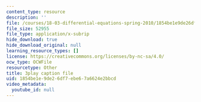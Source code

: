 ```yaml
---
content_type: resource
description: ''
file: /courses/18-03-differential-equations-spring-2010/1854be1e9de26df7ebe67a6624e2bbcd_2SuTN8rpe4I.srt
file_size: 52955
file_type: application/x-subrip
hide_download: true
hide_download_original: null
learning_resource_types: []
license: https://creativecommons.org/licenses/by-nc-sa/4.0/
ocw_type: OCWFile
resourcetype: Other
title: 3play caption file
uid: 1854be1e-9de2-6df7-ebe6-7a6624e2bbcd
video_metadata:
  youtube_id: null
---
```

